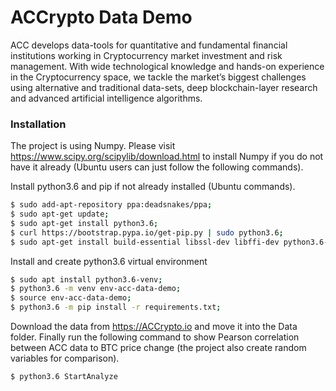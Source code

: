 # ACCrypto Data Demo

ACC develops data-tools for quantitative and fundamental financial institutions working in Cryptocurrency market investment and risk management. With wide technological knowledge and hands-on experience in the Cryptocurrency space, we tackle the market’s biggest challenges using alternative and traditional data-sets, deep blockchain-layer research and advanced artificial intelligence algorithms.

### Installation
The project is using Numpy. Please visit https://www.scipy.org/scipylib/download.html to install Numpy if you do not have it already (Ubuntu users can just follow the following commands).

Install python3.6 and pip if not already installed (Ubuntu commands).

```sh
$ sudo add-apt-repository ppa:deadsnakes/ppa;
$ sudo apt-get update;
$ sudo apt-get install python3.6;
$ curl https://bootstrap.pypa.io/get-pip.py | sudo python3.6;
$ sudo apt-get install build-essential libssl-dev libffi-dev python3.6-dev;
```

Install and create python3.6 virtual environment

```sh
$ sudo apt install python3.6-venv;
$ python3.6 -m venv env-acc-data-demo;
$ source env-acc-data-demo;
$ python3.6 -m pip install -r requirements.txt;
```

Download the data from https://ACCrypto.io and move it into the Data folder.
Finally run the following command to show Pearson correlation between ACC data to BTC price change (the project also create random variables for comparison).
```sh
$ python3.6 StartAnalyze
```
